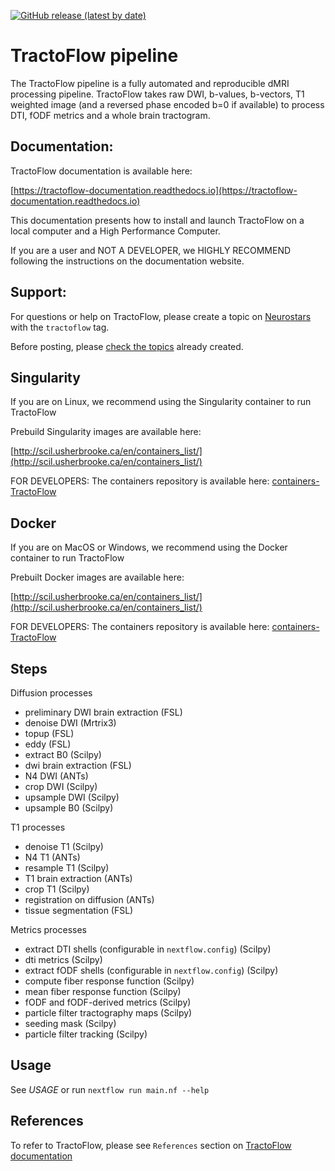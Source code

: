 [![GitHub release (latest by date)](https://img.shields.io/github/v/release/scilus/tractoflow)](https://github.com/scilus/tractoflow/releases)

TractoFlow pipeline
===================

The TractoFlow pipeline is a fully automated and reproducible dMRI processing pipeline.
TractoFlow takes raw DWI, b-values, b-vectors, T1 weighted image (and a reversed
phase encoded b=0 if available) to process DTI, fODF metrics and a whole brain tractogram.

Documentation:
--------------

TractoFlow documentation is available here:

[https://tractoflow-documentation.readthedocs.io](https://tractoflow-documentation.readthedocs.io)

This documentation presents how to install and launch TractoFlow on a local computer and a High Performance Computer.

If you are a user and NOT A DEVELOPER, we HIGHLY RECOMMEND following the instructions on the documentation website.


Support:
--------

For questions or help on TractoFlow, please create a topic on [Neurostars](https://neurostars.org) with the `tractoflow` tag.

Before posting, please [check the topics](https://neurostars.org/tags/tractoflow) already created.


Singularity
-----------
If you are on Linux, we recommend using the Singularity container to run TractoFlow

Prebuild Singularity images are available here:

[http://scil.usherbrooke.ca/en/containers_list/](http://scil.usherbrooke.ca/en/containers_list/)

FOR DEVELOPERS: The containers repository is available here:
[containers-TractoFlow](https://github.com/scilus/containers-tractoflow)

Docker
------
If you are on MacOS or Windows, we recommend using the Docker container to run TractoFlow

Prebuilt Docker images are available here:

[http://scil.usherbrooke.ca/en/containers_list/](http://scil.usherbrooke.ca/en/containers_list/)

FOR DEVELOPERS: The containers repository is available here:
[containers-TractoFlow](https://github.com/scilus/containers-tractoflow)

Steps
-----

Diffusion processes
- preliminary DWI brain extraction (FSL)
- denoise DWI (Mrtrix3)
- topup (FSL)
- eddy (FSL)
- extract B0 (Scilpy)
- dwi brain extraction (FSL)
- N4 DWI (ANTs)
- crop DWI (Scilpy)
- upsample DWI (Scilpy)
- upsample B0 (Scilpy)

T1 processes
- denoise T1 (Scilpy)
- N4 T1 (ANTs)
- resample T1 (Scilpy)
- T1 brain extraction (ANTs)
- crop T1 (Scilpy)
- registration on diffusion (ANTs)
- tissue segmentation (FSL)

Metrics processes
- extract DTI shells (configurable in `nextflow.config`) (Scilpy)
- dti metrics (Scilpy)
- extract fODF shells (configurable in `nextflow.config`) (Scilpy)
- compute fiber response function (Scilpy)
- mean fiber response function (Scilpy)
- fODF and fODF-derived metrics (Scilpy)
- particle filter tractography maps (Scilpy)
- seeding mask (Scilpy)
- particle filter tracking (Scilpy)

Usage
-----

See *USAGE* or run `nextflow run main.nf --help`

References
----------

To refer to TractoFlow, please see `References` section on [TractoFlow documentation](https://tractoflow-documentation.readthedocs.io/en/latest/reference/references.html)
